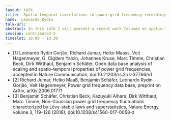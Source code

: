 ```yaml
---
layout: talk
title:  Spatio-temporal correlations in power-grid frequency recordings
name:  Leonardo Rydin 
talk-url: 
abstract: In this talk I will present a recent work focused on spatio-temporal correlations in power-grid frequency recordings (see Rydin Gorjão et al. [1]). In it, we have analysed an open database of measurements of electric power-grid frequencies across 17 locations in 12 synchronous areas on three continents (see Jumar et al. [2]). We show that the scaling law of fluctuations in power grids proposed in Schäfer et al. [3] is verified, with a small caveat particular to each power-grid control system and constraints. We study the dephasing of incremental correlations of power-grid frequency recordings, the puzzling decay of leptokurtic distribution of increments of power-grid frequency, and have a  first look at long-distance synchronisation across the Continental European grid. In this talk I will bring forth the proposal to examine power-grid frequency recordings in the ambit of stochastic process, to make use of the more common stochastic analysis and estimators available, the parallel to other dynamical systems, and open question in this ambit.
session: contributed-2
timeslot: 10.00 - 10.30
---
```


- [1] Leonardo Rydin Gorjão, Richard Jumar, Heiko Maass, Veit Hagenmeyer, G. Cigdem Yalcin, Johannes Kruse, Marc Timme, Christian Beck, Dirk Witthaut, Benjamin Schäfer, Open data base analysis of scaling and spatio-temporal properties of power grid frequencies, accepted in Nature Communication, doi:10.21203/rs.3.rs-37766/v1
- [2] Richard Jumar, Heiko Maaß, Benjamin Schäfer, Leonardo Rydin Gorjão, Veit Hagenmeyer, Power grid frequency data base, preprint on ArXiv, arXiv:2006.01771
- [3] Benjamin Schäfer, Christian Beck, Kazuyuki Aihara, Dirk Witthaut, Marc Timme, Non-Gaussian power grid frequency fluctuations characterized by Lévy-stable laws and superstatistics, Nature Energy volume 3, 119–126 (2018), doi:10.1038/s41560-017-0058-z